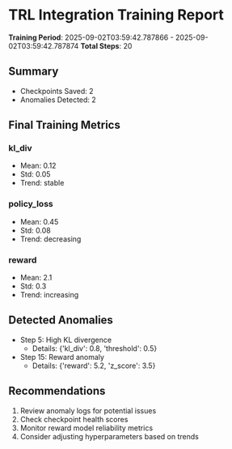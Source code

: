 # TRL Integration Training Report

**Training Period**: 2025-09-02T03:59:42.787866 - 2025-09-02T03:59:42.787874
**Total Steps**: 20

## Summary

- Checkpoints Saved: 2
- Anomalies Detected: 2

## Final Training Metrics

### kl_div
- Mean: 0.12
- Std: 0.05
- Trend: stable

### policy_loss
- Mean: 0.45
- Std: 0.08
- Trend: decreasing

### reward
- Mean: 2.1
- Std: 0.3
- Trend: increasing

## Detected Anomalies

- Step 5: High KL divergence
  - Details: {'kl_div': 0.8, 'threshold': 0.5}
- Step 15: Reward anomaly
  - Details: {'reward': 5.2, 'z_score': 3.5}

## Recommendations

1. Review anomaly logs for potential issues
2. Check checkpoint health scores
3. Monitor reward model reliability metrics
4. Consider adjusting hyperparameters based on trends
